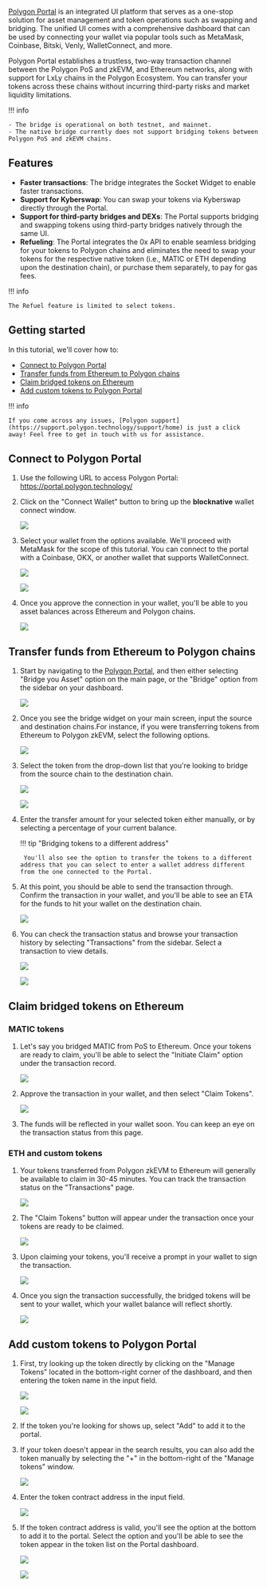 [Polygon Portal](https://portal.polygon.technology/) is an integrated UI platform that serves as a one-stop solution for asset management and token operations such as swapping and bridging. The unified UI comes with a comprehensive dashboard that can be used by connecting your wallet via popular tools such as MetaMask, Coinbase, Bitski, Venly, WalletConnect, and more. 

Polygon Portal establishes a trustless, two-way transaction channel between the Polygon PoS and zkEVM, and Ethereum networks, along with support for LxLy chains in the Polygon Ecosystem. You can transfer your tokens across these chains without incurring third-party risks and market liquidity limitations.

!!! info

    - The bridge is operational on both testnet, and mainnet.
    - The native bridge currently does not support bridging tokens between Polygon PoS and zkEVM chains.

## Features

- **Faster transactions**: The bridge integrates the Socket Widget to enable faster transactions.
- **Support for Kyberswap**: You can swap your tokens via Kyberswap directly through the Portal.
- **Support for third-party bridges and DEXs**: The Portal supports bridging and swapping tokens using third-party bridges natively through the same UI.
- **Refueling**: The Portal integrates the 0x API to enable seamless bridging for your tokens to Polygon chains and eliminates the need to swap your tokens for the respective native token (i.e., MATIC or ETH depending upon the destination chain), or purchase them separately, to pay for gas fees.

!!! info

    The Refuel feature is limited to select tokens.


## Getting started

In this tutorial, we'll cover how to:

<!-- no toc -->
- [Connect to Polygon Portal](#connect-to-polygon-portal)
- [Transfer funds from Ethereum to Polygon chains](#transfer-funds-from-ethereum-to-polygon-chains)
- [Claim bridged tokens on Ethereum](#claim-bridged-tokens-on-ethereum)
- [Add custom tokens to Polygon Portal](#add-custom-tokens-to-polygon-portal)

!!! info

    If you come across any issues, [Polygon support](https://support.polygon.technology/support/home) is just a click away! Feel free to get in touch with us for assistance.

## Connect to Polygon Portal

1. Use the following URL to access Polygon Portal: https://portal.polygon.technology/

2. Click on the "Connect Wallet" button to bring up the **blocknative** wallet connect window.

    ![](../../img/tools/portal/portal-1.png)

3. Select your wallet from the options available. We'll proceed with MetaMask for the scope of this tutorial. You can connect to the portal with a Coinbase, OKX, or another wallet that supports WalletConnect.

    ![](../../img/tools/portal/portal-2.png)

    ![](../../img/tools/portal/portal-24.png)

4. Once you approve the connection in your wallet, you'll be able to you asset balances across Ethereum and Polygon chains.

    ![](../../img/tools/portal/portal-25.png)

## Transfer funds from Ethereum to Polygon chains

1. Start by navigating to the [Polygon Portal](https://portal.polygon.technology/), and then either selecting "Bridge you Asset" option on the main page, or the "Bridge" option from the sidebar on your dashboard.

    ![](../../img/tools/portal/portal-3.png)

2. Once you see the bridge widget on your main screen, input the source and destination chains.For instance, if you were transferring tokens from Ethereum to Polygon zkEVM, select the following options.

    ![](../../img/tools/portal/portal-4.png)

3. Select the token from the drop-down list that you're looking to bridge from the source chain to the destination chain.

    ![](../../img/tools/portal/portal-5.png)

    ![](../../img/tools/portal/portal-6.png)

4. Enter the transfer amount for your selected token either manually, or by selecting a percentage of your current balance.

    !!! tip "Bridging tokens to a different address"

        You'll also see the option to transfer the tokens to a different address that you can select to enter a wallet address different from the one connected to the Portal.

5. At this point, you should be able to send the transaction through. Confirm the transaction in your wallet, and you'll be able to see an ETA for the funds to hit your wallet on the destination chain.

    ![](../../img/tools/portal/portal-7.png)

6. You can check the transaction status and browse your transaction history by selecting "Transactions" from the sidebar. Select a transaction to view details.

    ![](../../img/tools/portal/portal-8.png)

    ![](../../img/tools/portal/portal-9.png)

## Claim bridged tokens on Ethereum

### MATIC tokens

1. Let's say you bridged MATIC from PoS to Ethereum. Once your tokens are ready to claim, you'll be able to select the "Initiate Claim" option under the transaction record.

    ![](../../img/tools/portal/portal-14.png)

2. Approve the transaction in your wallet, and then select "Claim Tokens".

    ![](../../img/tools/portal/portal-15.png)

3. The funds will be reflected in your wallet soon. You can keep an eye on the transaction status from this page.

### ETH and custom tokens

1. Your tokens transferred from Polygon zkEVM to Ethereum will generally be available to claim in 30-45 minutes. You can track the transaction status on the "Transactions" page.

    ![](../../img/tools/portal/portal-10.png)

2. The "Claim Tokens" button will appear under the transaction once your tokens are ready to be claimed.

    ![](../../img/tools/portal/portal-11.png)

3. Upon claiming your tokens, you'll receive a prompt in your wallet to sign the transaction.

    ![](../../img/tools/portal/portal-12.png)

4. Once you sign the transaction successfully, the bridged tokens will be sent to your wallet, which your wallet balance will reflect shortly.

    ![](../../img/tools/portal/portal-13.png)

## Add custom tokens to Polygon Portal

1. First, try looking up the token directly by clicking on the "Manage Tokens" located in the bottom-right corner of the dashboard, and then entering the token name in the input field.

    ![](../../img/tools/portal/portal-16.png)

    ![](../../img/tools/portal/portal-26.png)

2. If the token you're looking for shows up, select "Add" to add it to the portal.

3. If your token doesn't appear in the search results, you can also add the token manually by selecting the "+" in the bottom-right of the "Manage tokens" window.

    ![](../../img/tools/portal/portal-20.png)

4. Enter the token contract address in the input field.

    ![](../../img/tools/portal/portal-21.png)

5. If the token contract address is valid, you'll see the option at the bottom to add it to the portal. Select the option and you'll be able to see the token appear in the token list on the Portal dashboard.

    ![](../../img/tools/portal/portal-22.png)

    ![](../../img/tools/portal/portal-23.png)

